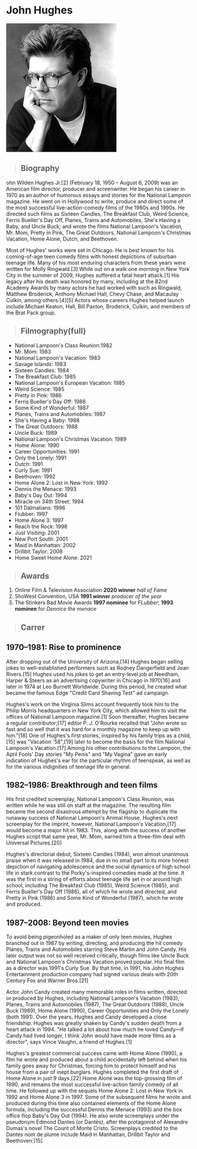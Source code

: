 # John Hughes
![John Hughes](hughes.jpg)
>## Biography 
ohn Wilden Hughes Jr.[2] (February 18, 1950 – August 6, 2009) was an American film director, producer and screenwriter. He began his career in 1970 as an author of humorous essays and stories for the National Lampoon magazine. He went on in Hollywood to write, produce and direct some of the most successful live-action-comedy films of the 1980s and 1990s. He directed such films as Sixteen Candles, The Breakfast Club, Weird Science, Ferris Bueller's Day Off, Planes, Trains and Automobiles, She's Having a Baby, and Uncle Buck; and wrote the films National Lampoon's Vacation, Mr. Mom, Pretty in Pink, The Great Outdoors, National Lampoon's Christmas Vacation, Home Alone, Dutch, and Beethoven.

Most of Hughes' works were set in Chicago. He is best known for his coming-of-age teen comedy films with honest depictions of suburban teenage life. Many of his most enduring characters from these years were written for Molly Ringwald.[3] While out on a walk one morning in New York City in the summer of 2009, Hughes suffered a fatal heart attack.[1] His legacy after his death was honored by many, including at the 82nd Academy Awards by many actors he had worked with such as Ringwald, Matthew Broderick, Anthony Michael Hall, Chevy Chase, and Macaulay Culkin, among others.[4][5] Actors whose careers Hughes helped launch include Michael Keaton, Hall, Bill Paxton, Broderick, Culkin, and members of the Brat Pack group.

>## Filmography(full)
- National Lampoon's Class Reunion:1982
- Mr. Mom: 1983
- National Lampoon's Vacation: 1983
- Savage Islands: 1983
- Sixteen Candles: 1984
- The Breakfast Club: 1985
- National Lampoon's European Vacation: 1985
- Weird Science: 1985
- Pretty in Pink: 1986
- Ferris Bueller's Day Off: 1986
- Some Kind of Wonderful: 1987
- Planes, Trains and Automobiles: 1987
- She's Having a Baby: 1988
- The Great Outdoors: 1988
- Uncle Buck: 1989
- National Lampoon's Christmas Vacation: 1989
- Home Alone: 1990
- Career Opportunities: 1991
- Only the Lonely: 1991
- Dutch: 1991
- Curly Sue: 1991
- Beethoven: 1992
- Home Alone 2: Lost in New York: 1992
- Dennis the Menace: 1993
- Baby's Day Out: 1994
- Miracle on 34th Street: 1994
- 101 Dalmatians: 1996
- Flubber: 1997
- Home Alone 3: 1997
- Reach the Rock: 1998
- Just Visiting: 2001
- New Port South: 2001
- Maid in Manhattan: 2002
- Drillbit Taylor: 2008
- Home Sweet Home Alone: 2021
  
>## Awards
1) Online Film & Television Association **2020 winner** *hall of Fame*
2) ShoWest Convention, USA **1991 winner** *producer of the year*
3) The Stinkers Bad Movie Awards **1997 nominee** for *FLubber*; **1993 nominee** for *Dennice the menace*
   
>## Carrer 
## 1970–1981: Rise to prominence
After dropping out of the University of Arizona,[14] Hughes began selling jokes to well-established performers such as Rodney Dangerfield and Joan Rivers.[15] Hughes used his jokes to get an entry-level job at Needham, Harper & Steers as an advertising copywriter in Chicago in 1970[16] and later in 1974 at Leo Burnett Worldwide. During this period, he created what became the famous Edge "Credit Card Shaving Test" ad campaign.

Hughes's work on the Virginia Slims account frequently took him to the Philip Morris headquarters in New York City, which allowed him to visit the offices of National Lampoon magazine.[1] Soon thereafter, Hughes became a regular contributor;[17] editor P. J. O'Rourke recalled that "John wrote so fast and so well that it was hard for a monthly magazine to keep up with him."[18] One of Hughes's first stories, inspired by his family trips as a child,[15] was "Vacation '58",[19] later to become the basis for the film National Lampoon's Vacation.[17] Among his other contributions to the Lampoon, the April Fools' Day stories "My Penis" and "My Vagina" gave an early indication of Hughes's ear for the particular rhythm of teenspeak, as well as for the various indignities of teenage life in general.

## 1982–1986: Breakthrough and teen films
His first credited screenplay, National Lampoon's Class Reunion, was written while he was still on staff at the magazine. The resulting film became the second disastrous attempt by the flagship to duplicate the runaway success of National Lampoon's Animal House. Hughes's next screenplay for the imprint, however, National Lampoon's Vacation,[17] would become a major hit in 1983. This, along with the success of another Hughes script that same year, Mr. Mom, earned him a three-film deal with Universal Pictures.[20]

Hughes's directorial debut, Sixteen Candles (1984), won almost unanimous praise when it was released in 1984, due in no small part to its more honest depiction of navigating adolescence and the social dynamics of high school life in stark contrast to the Porky's-inspired comedies made at the time. It was the first in a string of efforts about teenage life set in or around high school, including The Breakfast Club (1985), Weird Science (1985), and Ferris Bueller's Day Off (1986), all of which he wrote and directed, and Pretty in Pink (1986) and Some Kind of Wonderful (1987), which he wrote and produced.

## 1987–2008: Beyond teen movies
To avoid being pigeonholed as a maker of only teen movies, Hughes branched out in 1987 by writing, directing, and producing the hit comedy Planes, Trains and Automobiles starring Steve Martin and John Candy. His later output was not so well received critically, though films like Uncle Buck and National Lampoon's Christmas Vacation proved popular. His final film as a director was 1991's Curly Sue. By that time, in 1991, his John Hughes Entertainment production company had signed various deals with 20th Century Fox and Warner Bros.[21]

Actor John Candy created many memorable roles in films written, directed or produced by Hughes, including National Lampoon's Vacation (1983), Planes, Trains and Automobiles (1987), The Great Outdoors (1988), Uncle Buck (1989), Home Alone (1990), Career Opportunities and Only the Lonely (both 1991). Over the years, Hughes and Candy developed a close friendship. Hughes was greatly shaken by Candy's sudden death from a heart attack in 1994. "He talked a lot about how much he loved Candy—if Candy had lived longer, I think John would have made more films as a director", says Vince Vaughn, a friend of Hughes.[1]

Hughes's greatest commercial success came with Home Alone (1990), a film he wrote and produced about a child accidentally left behind when his family goes away for Christmas, forcing him to protect himself and his house from a pair of inept burglars. Hughes completed the first draft of Home Alone in just 9 days.[22] Home Alone was the top-grossing film of 1990, and remains the most successful live-action family comedy of all time. He followed up with the sequels Home Alone 2: Lost in New York in 1992 and Home Alone 3 in 1997. Some of the subsequent films he wrote and produced during this time also contained elements of the Home Alone formula, including the successful Dennis the Menace (1993) and the box office flop Baby's Day Out (1994). He also wrote screenplays under the pseudonym Edmond Dantes (or Dantès), after the protagonist of Alexandre Dumas's novel The Count of Monte Cristo. Screenplays credited to the Dantes nom de plume include Maid in Manhattan, Drillbit Taylor and Beethoven.[15]


